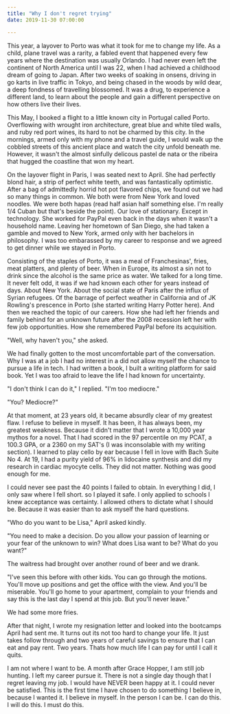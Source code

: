 ```yaml
---
title: "Why I don't regret trying"
date: 2019-11-30 07:00:00

---
```

This year, a layover to Porto was what it took for me to change my life. As a child, plane travel was a rarity, a fabled event that happened every few years where the
destination was usually Orlando. I had never even left the continent of North America until I was 22, when I had achieved a childhood dream of going to Japan. After two weeks of soaking in onsens, driving in go karts in live traffic in Tokyo, and being chased in the woods by wild dear, a deep fondness of travelling blossomed. It was a drug, to experience a different land, to learn about the people and gain a different perspective on how others live their lives.

This May, I booked a flight to a little known city in Portugal called Porto. Overflowing with wrought iron architecture, great blue and white tiled walls, and ruby red port wines, its hard to not be charmed by this city. In the mornings, armed only with my phone and a travel guide, I would walk up the cobbled streets of this ancient place and watch the city unfold beneath me. However, it wasn't the almost sinfully delicous pastel de nata or the ribeira that hugged the coastline that won my heart.

On the layover flight in Paris, I was seated next to April. She had perfectly blond hair, a strip of perfect white teeth, and was fantastically optimistic. After a bag of admittedly horrid hot pot flavored chips, we found out we had so many things in common. We both were from New York and loved noodles. We were both hapas (read half asian half something else. I'm really 1/4 Cuban but that's beside the point). Our love of stationary. Except in technology. She worked for PayPal even back in the days when it wasn't a household name. Leaving her hometown of San Diego, she had taken a gamble and moved to New York, armed only with her bachelors in philosophy.  I was too embarassed by my career to response and we agreed to get dinner while we stayed in Porto.

Consisting of the staples of Porto, it was a meal of Franchesinas', fries, meat platters, and plenty of beer. When in Europe, its almost a sin not to drink since the alcohol is the same price as water. We talked for a long time. It never felt odd, it was if we had known each other for years instead of days. About New York. About the social state of Paris after the influx of Syrian refugees. Of the barrage of perfect weather in California and of JK Rowling's prescence in Porto (she started writing Harry Potter here). And then we reached the topic of our careers. How she had left her friends and family behind for an unknown future after the 2008 recession left her with few job opportunities. How she remembered PayPal before its acquisition.

"Well, why haven't you," she asked.

We had finally gotten to the most uncomfortable part of the conversation. Why I was at a job I had no interest in a did not allow myself the chance to pursue a life in tech. I had written a book, I built a writing platform for said book. Yet I was too afraid to leave the life I had known for uncertainty.

"I don't think I can do it," I replied. "I'm too mediocre."

"You? Mediocre?"

At that moment, at 23 years old, it became absurdly clear of my greatest flaw. I refuse to believe in myself. It has been, it has always been, my greatest weakness. Because it didn't matter that I wrote a 10,000 year mythos for a novel. That I had scored in the 97 percentile on my PCAT, a 100.3 GPA, or a 2360 on my SAT's (I was inconsolable with my writing section). I learned to play cello by ear because I fell in love with Bach Suite No 4. At 19, I had a purity yield of 96% in lidocaine synthesis and did my research in cardiac myocyte cells. They did not matter. Nothing was good enough for me.

I could never see past the 40 points I failed to obtain. In everything I did, I only saw where I fell short. so I played it safe. I only applied to schools I knew acceptance was certainty. I allowed others to dictate what I should be. Because it was easier than to ask myself the hard questions.


"Who do you want to be Lisa," April asked kindly.

"You need to make a decision. Do you allow your passion of learning or your fear of the unknown to win? What does Lisa want to be? What do you want?"

The waitress had brought over another round of beer and we drank.

"I've seen this before with other kids. You can go through the motions. You'll move up positions and get the office with the view. And you'll be miserable. You'll go home to your apartment, complain to your friends and say this is the last day I spend at this job. But you'll never leave."

We had some more fries.

After that night, I wrote my resignation letter and looked into the bootcamps April had sent me. It turns out its not too hard to change your life. It just takes follow through and two years of careful savings to ensure that I can eat and pay rent. Two years. Thats how much life I can pay for until I call it quits.

I am not where I want to be. A month after Grace Hopper, I am still job hunting. I left my career pursue it. There is not a single day though that I regret leaving my job. I would have NEVER been happy at it. I could never be satisfied. This is the first time I have chosen to do something I believe in, because I wanted it. I believe in myself. In the person I can be. I can do this. I will do this. I must do this.
